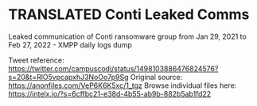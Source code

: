 # TRANSLATED Conti Leaked Comms
Leaked communication of Conti ransomware group from Jan 29, 2021 to Feb 27, 2022 - XMPP daily logs dump

Tweet reference: https://twitter.com/campuscodi/status/1498103886476824576?s=20&t=RlO5vpcapxhJ3NoOo7p9Sg
Original source: https://anonfiles.com/VeP6K6K5xc/1_tgz
Browse individual files here: https://intelx.io/?s=6cffbc21-e38d-4b55-ab9b-882b5ab1fd22
